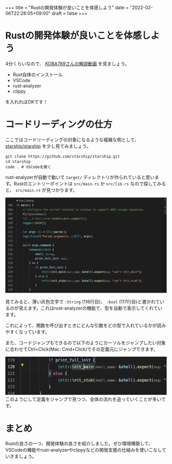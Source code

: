 +++
title = "Rustの開発体験が良いことを体感しよう"
date = "2022-02-06T22:28:05+09:00"
draft = false
+++

# Rustの開発体験が良いことを体感しよう

4分くらいなので、 [KOBA789さんの解説動画](https://youtu.be/677kcyyPwJ4) を見ましょう。

- Rust自体のインストール
- VSCode
- rust-analyzer
- clippy

を入れればOKです！

# コードリーディングの仕方

ここではコードリーディングの対象になるような複雑な例として、 [starship/starship](https://github.com/starship/starship) を少し見てみましょう。

```none
git clone https://github.com/starship/starship.git
cd starship
code . # VSCodeを開く
```

rust-analyzerが自動で動いて `target/` ディレクトリが作られていると思います。Rustのエントリーポイントは `src/main.rs` か `src/lib.rs` なので探してみると、 `src/main.rs` が見つかります。

![image-1](./image-1.png)

見てみると、薄い灰色文字で `:String` (116行目)、 `:bool` (117行目)と書かれているのが見えます。これはrust-analyzerの機能で、型を自動で表示してくれています。

これによって、関数を呼び出すときにどんな引数をどの型で入れているかが読みやすくなっています。

また、コードジャンプもできるので以下のようにカーソルをジャンプしたい対象に合わせてCtrl+Click(Mac: Cmd+Click)でその定義元にジャンプできます。

![image-2](./image-2.png)
このようにして定義をジャンプで見つつ、全体の流れを追っていくことが多いです。

# まとめ

Rustの良さの一つ、開発体験の良さを紹介しました。ぜひ環境構築して、VSCodeの機能やrust-analyzerやclippyなどの開発支援の仕組みを使いこなしていきましょう。

